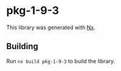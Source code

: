 # pkg-1-9-3

This library was generated with [Nx](https://nx.dev).

## Building

Run `nx build pkg-1-9-3` to build the library.

